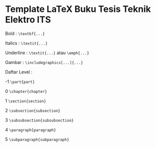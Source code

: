 # Template LaTeX Buku Tesis Teknik Elektro ITS

Bold        : ```\textbf{...}```

Italics     : ```\textit{...}```

Underline   : ```\textit{...}``` atau ```\emph{...}```

Gambar  : ```\includegraphics[...]{...}```

Daftar Level :

-1 	```\part{part}```

0 	```\chapter{chapter}```

1 	```\section{section}```

2 	```\subsection{subsection}```

3 	```\subsubsection{subsubsection}```

4 	```\paragraph{paragraph}```

5 	```\subparagraph{subparagraph}```
